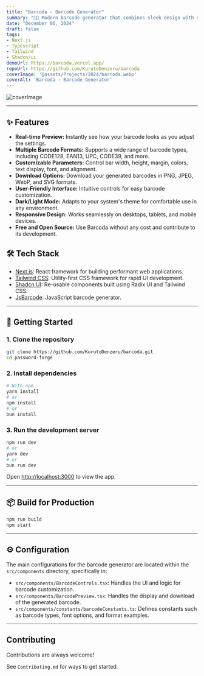 ```yaml
---
title: "Barcoda - Barcode Generator"
summary: "🤳🏻 Modern barcode generator that combines sleek design with seamless functionality. Built on Next.js, Tailwind, and Shadcn for effortless customization."
date: "December 06, 2024"
draft: false
tags:
- Next.js
- Typescript
- Tailwind
- Shadcn/ui
demoUrl: https://barcoda.vercel.app/
repoUrl: https://github.com/KurutoDenzeru/barcoda
coverImage: '@assets/Projects/2024/barcoda.webp'
coverAlt: 'Barcoda - Barcode Generator'
---
```


![coverImage](@assets/Projects/2024/barcoda.webp)

---

## ✨ Features

- **Real-time Preview:** Instantly see how your barcode looks as you adjust the settings.
- **Multiple Barcode Formats:** Supports a wide range of barcode types, including CODE128, EAN13, UPC, CODE39, and more.
- **Customizable Parameters:** Control bar width, height, margin, colors, text display, font, and alignment.
- **Download Options:** Download your generated barcodes in PNG, JPEG, WebP, and SVG formats.
- **User-Friendly Interface:** Intuitive controls for easy barcode customization.
- **Dark/Light Mode:** Adapts to your system's theme for comfortable use in any environment.
- **Responsive Design:** Works seamlessly on desktops, tablets, and mobile devices.
- **Free and Open Source:** Use Barcoda without any cost and contribute to its development.

## 🛠️ Tech Stack

- [Next.js](https://nextjs.org/): React framework for building performant web applications.
- [Tailwind CSS](https://tailwindcss.com/): Utility-first CSS framework for rapid UI development.
- [Shadcn UI](https://ui.shadcn.com/): Re-usable components built using Radix UI and Tailwind CSS.
- [JsBarcode](https://github.com/lindell/JsBarcode): JavaScript barcode generator.

---

## 🚀 Getting Started

### 1. Clone the repository

```bash
git clone https://github.com/KurutoDenzeru/barcoda.git
cd password-forge
```

### 2. Install dependencies

```bash
# With npm
yarn install
# or
npm install
# or
bun install
```

### 3. Run the development server

```bash
npm run dev
# or
yarn dev
# or
bun run dev
```

Open [http://localhost:3000](http://localhost:3000) to view the app.

---

## 📦 Build for Production

```bash
npm run build
npm start
```

---

## ⚙️ Configuration

The main configurations for the barcode generator are located within the `src/components` directory, specifically in:

- `src/components/BarcodeControls.tsx`:  Handles the UI and logic for barcode customization.
- `src/components/BarcodePreview.tsx`:  Handles the display and download of the generated barcode.
- `src/components/constants/barcodeConstants.ts`: Defines constants such as barcode types, font options, and format examples.

---

## Contributing

Contributions are always welcome!

See `Contributing.md` for ways to get started.

<!-- Please adhere to this project's `Code of Conduct`. -->
